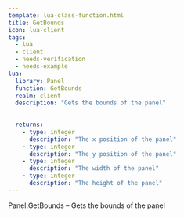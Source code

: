 ```yaml
---
template: lua-class-function.html
title: GetBounds
icon: lua-client
tags:
  - lua
  - client
  - needs-verification
  - needs-example
lua:
  library: Panel
  function: GetBounds
  realm: client
  description: "Gets the bounds of the panel"
  
  
  returns:
    - type: integer
      description: "The x position of the panel"
    - type: integer
      description: "The y position of the panel"
    - type: integer
      description: "The width of the panel"
    - type: integer
      description: "The height of the panel"
---
```


<div class="lua__search__keywords">
Panel:GetBounds &#x2013; Gets the bounds of the panel
</div>
